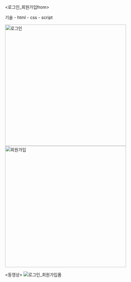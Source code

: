 <로그인_회원가입from>

기술  - html 
        - css
        - script 

<img width="400" alt="로그인" src="https://github.com/user-attachments/assets/684d1fd8-3c46-4cd8-91ed-4e213375388d">
<img width="400" alt="회원가입" src="https://github.com/user-attachments/assets/2c31f77f-78f8-4874-a416-1de10b85075c">


<동영상>
![로그인_회원가입폼](https://github.com/user-attachments/assets/325c75d5-4e1a-4021-8bd4-53d04e1a7a3f)
